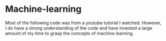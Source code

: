 # Machine-learning

Most of the following code was from a youtube tutorial I watched. However, I do have a strong understanding of the code and have invested a large amount of my time to grasp the concepts of machine learning.
